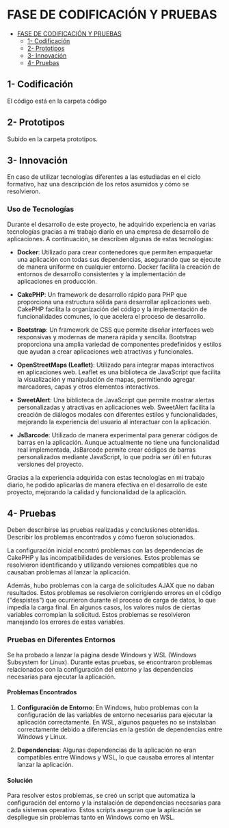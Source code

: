 # FASE DE CODIFICACIÓN Y PRUEBAS

- [FASE DE CODIFICACIÓN Y PRUEBAS](#fase-de-codificación-y-pruebas)
  - [1- Codificación](#1--codificación)
  - [2- Prototipos](#2--prototipos)
  - [3- Innovación](#3--innovación)
  - [4- Pruebas](#4--pruebas)


## 1- Codificación

El código está en la carpeta código

## 2- Prototipos

Subido en la carpeta prototipos.

## 3- Innovación

En caso de utilizar tecnologías diferentes a las estudiadas en el ciclo formativo, haz una descripción de los retos asumidos y cómo se resolvieron.

### Uso de Tecnologías

Durante el desarrollo de este proyecto, he adquirido experiencia en varias tecnologías gracias a mi trabajo diario en una empresa de desarrollo de aplicaciones. A continuación, se describen algunas de estas tecnologías:

- **Docker**: Utilizado para crear contenedores que permiten empaquetar una aplicación con todas sus dependencias, asegurando que se ejecute de manera uniforme en cualquier entorno. Docker facilita la creación de entornos de desarrollo consistentes y la implementación de aplicaciones en producción.

- **CakePHP**: Un framework de desarrollo rápido para PHP que proporciona una estructura sólida para desarrollar aplicaciones web. CakePHP facilita la organización del código y la implementación de funcionalidades comunes, lo que acelera el proceso de desarrollo.

- **Bootstrap**: Un framework de CSS que permite diseñar interfaces web responsivas y modernas de manera rápida y sencilla. Bootstrap proporciona una amplia variedad de componentes predefinidos y estilos que ayudan a crear aplicaciones web atractivas y funcionales.

- **OpenStreetMaps (Leaflet)**: Utilizado para integrar mapas interactivos en aplicaciones web. Leaflet es una biblioteca de JavaScript que facilita la visualización y manipulación de mapas, permitiendo agregar marcadores, capas y otros elementos interactivos.

- **SweetAlert**: Una biblioteca de JavaScript que permite mostrar alertas personalizadas y atractivas en aplicaciones web. SweetAlert facilita la creación de diálogos modales con diferentes estilos y funcionalidades, mejorando la experiencia del usuario al interactuar con la aplicación.

- **JsBarcode**: Utilizado de manera experimental para generar códigos de barras en la aplicación. Aunque actualmente no tiene una funcionalidad real implementada, JsBarcode permite crear códigos de barras personalizados mediante JavaScript, lo que podría ser útil en futuras versiones del proyecto.

Gracias a la experiencia adquirida con estas tecnologías en mi trabajo diario, he podido aplicarlas de manera efectiva en el desarrollo de este proyecto, mejorando la calidad y funcionalidad de la aplicación.

## 4- Pruebas

Deben describirse las pruebas realizadas y conclusiones obtenidas. Describir los problemas encontrados y cómo fueron solucionados.


La configuración inicial encontró problemas con las dependencias de CakePHP y las incompatibilidades de versiones.
Estos problemas se resolvieron identificando y utilizando versiones compatibles que no causaban problemas al lanzar la aplicación.

Además, hubo problemas con la carga de solicitudes AJAX que no daban resultados.
Estos problemas se resolvieron corrigiendo errores en el código ("despistes") que ocurrieron durante el proceso de carga de datos, lo que impedía la carga final.
En algunos casos, los valores nulos de ciertas variables corrompían la solicitud.
Estos problemas se resolvieron manejando los errores de estas variables.

### Pruebas en Diferentes Entornos

Se ha probado a lanzar la página desde Windows y WSL (Windows Subsystem for Linux). Durante estas pruebas, se encontraron problemas relacionados con la configuración del entorno y las dependencias necesarias para ejecutar la aplicación.

#### Problemas Encontrados

1. **Configuración de Entorno**: En Windows, hubo problemas con la configuración de las variables de entorno necesarias para ejecutar la aplicación correctamente. En WSL, algunos paquetes no se instalaban correctamente debido a diferencias en la gestión de dependencias entre Windows y Linux.

2. **Dependencias**: Algunas dependencias de la aplicación no eran compatibles entre Windows y WSL, lo que causaba errores al intentar lanzar la aplicación.

#### Solución

Para resolver estos problemas, se creó un script que automatiza la configuración del entorno y la instalación de dependencias necesarias para cada sistemas operativo. Estos scripts aseguran que la aplicación se despliegue sin problemas tanto en Windows como en WSL.

